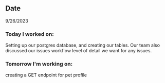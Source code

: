 ## Date
9/26/2023

### Today I worked on:
Setting up our postgres database, and creating our tables. Our team also discussed our issues workflow
level of detail we want for any issues.

### Tomorrow I'm working on:
creating a GET endpoint for pet profile
